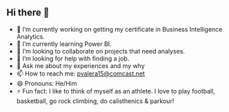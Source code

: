 ## Hi there 👋

- 🔭 I’m currently working on getting my certificate in Business Intelligence Analytics.
- 🌱 I’m currently learning Power BI.
- 👯 I’m looking to collaborate on projects that need analyses.
- 🤔 I’m looking for help with finding a job.
- 💬 Ask me about my experiences and my why
- 📫 How to reach me: pvalera15@comcast.net
- 😄 Pronouns: He/Him
- ⚡ Fun fact: I like to think of myself as an athlete. I love to play football, basketball, go rock climbing, do calisthenics & parkour!


